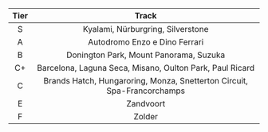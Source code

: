 | Tier | Track |
|:--------------:|:-----------:|
| S | Kyalami, Nürburgring, Silverstone |
| A | Autodromo Enzo e Dino Ferrari |
| B | Donington Park, Mount Panorama, Suzuka |
| C+ | Barcelona, Laguna Seca, Misano, Oulton Park, Paul Ricard |
| C | Brands Hatch, Hungaroring, Monza, Snetterton Circuit, Spa-Francorchamps |
| E | Zandvoort |
| F | Zolder |
